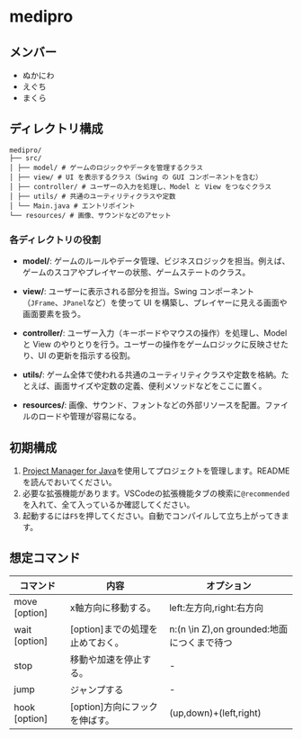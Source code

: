 # medipro

## メンバー
- ぬかにわ
- えぐち
- まくら

## ディレクトリ構成

```
medipro/
├── src/
│ ├── model/ # ゲームのロジックやデータを管理するクラス
│ ├── view/ # UI を表示するクラス（Swing の GUI コンポーネントを含む）
│ ├── controller/ # ユーザーの入力を処理し、Model と View をつなぐクラス
│ ├── utils/ # 共通のユーティリティクラスや定数
│ └── Main.java # エントリポイント
└── resources/ # 画像、サウンドなどのアセット
```

### 各ディレクトリの役割

- **model/**: ゲームのルールやデータ管理、ビジネスロジックを担当。例えば、ゲームのスコアやプレイヤーの状態、ゲームステートのクラス。

- **view/**: ユーザーに表示される部分を担当。Swing コンポーネント（`JFrame`、`JPanel`など）を使って UI を構築し、プレイヤーに見える画面や画面要素を扱う。

- **controller/**: ユーザー入力（キーボードやマウスの操作）を処理し、Model と View のやりとりを行う。ユーザーの操作をゲームロジックに反映させたり、UI の更新を指示する役割。

- **utils/**: ゲーム全体で使われる共通のユーティリティクラスや定数を格納。たとえば、画面サイズや定数の定義、便利メソッドなどをここに置く。

- **resources/**: 画像、サウンド、フォントなどの外部リソースを配置。ファイルのロードや管理が容易になる。

## 初期構成

1. [Project Manager for Java](https://github.com/microsoft/vscode-java-dependency?tab=readme-ov-file#project-manager-for-java)を使用してプロジェクトを管理します。README を読んでおいてください。
2. 必要な拡張機能があります。VSCodeの拡張機能タブの検索に`@recommended`を入れて、全て入っているか確認してください。
3. 起動するには`F5`を押してください。自動でコンパイルして立ち上がってきます。


## 想定コマンド
| コマンド| 内容 |オプション|
| ---- | ---- |----|
|move [option]| x軸方向に移動する。 |left:左方向,right:右方向|
| wait [option]| [option]までの処理を止めておく。|n:(n \in Z),on grounded:地面につくまで待つ|
|stop|移動や加速を停止する。|-|
|jump|ジャンプする|-|
|hook [option]|[option]方向にフックを伸ばす。|(up,down)+(left,right)|

